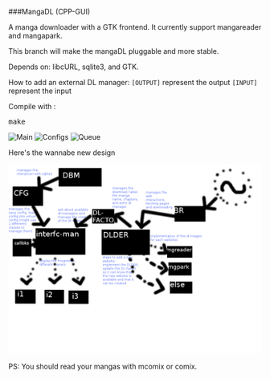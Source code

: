 ###MangaDL (CPP-GUI)

A manga downloader with a GTK frontend.
It currently support mangareader and mangapark.

This branch will make the mangaDL pluggable and more stable.

Depends on: libcURL, sqlite3, and GTK.

How to add an external DL manager:
`[OUTPUT]` represent the output
`[INPUT]` represent the input

Compile with : <pre>make</pre>

![Main](https://raw.github.com/venam/MangaDL--CPP-GUI-Version-/master/main.png)
![Configs](https://raw.github.com/venam/MangaDL--CPP-GUI-Version-/master/configs.png)
![Queue](https://raw.github.com/venam/MangaDL--CPP-GUI-Version-/master/queue.png)

Here's the wannabe new design

![New Design](https://github.com/venam/MangaDL--CPP-GUI-Version-/raw/testing/new_design_pattern.png)

PS: You should read your mangas with mcomix or comix.
